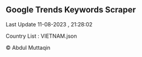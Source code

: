 

## Google Trends Keywords Scraper 
 
Last Update 11-08-2023 , 21:28:02

Country List :
VIETNAM.json



© Abdul Muttaqin 
